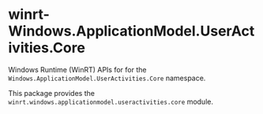 <!-- warning: Please don't edit this file. It was automatically generated. -->

# winrt-Windows.ApplicationModel.UserActivities.Core

Windows Runtime (WinRT) APIs for for the `Windows.ApplicationModel.UserActivities.Core` namespace.

This package provides the `winrt.windows.applicationmodel.useractivities.core` module.
